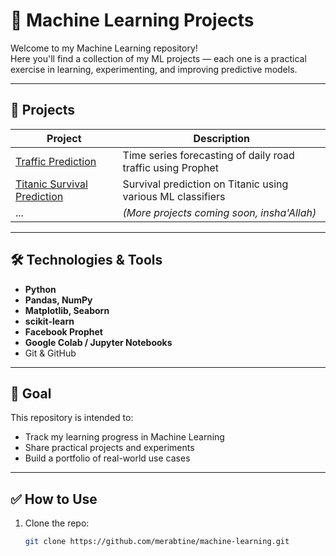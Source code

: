 # 🧠 Machine Learning Projects

Welcome to my Machine Learning repository!  
Here you'll find a collection of my ML projects — each one is a practical exercise in learning, experimenting, and improving predictive models.

---

## 📁 Projects

| Project | Description |
|--------|-------------|
| [Traffic Prediction](./Time_Series_Traffic_Forecasting) | Time series forecasting of daily road traffic using Prophet |
| [Titanic Survival Prediction](./Titanic_Survival_Prediction) | Survival prediction on Titanic using various ML classifiers |
| ...     | *(More projects coming soon, insha'Allah)* |

---

## 🛠️ Technologies & Tools

- **Python**
- **Pandas, NumPy**
- **Matplotlib, Seaborn**
- **scikit-learn**
- **Facebook Prophet**
- **Google Colab / Jupyter Notebooks**
- Git & GitHub

---

## 📌 Goal

This repository is intended to:
- Track my learning progress in Machine Learning
- Share practical projects and experiments
- Build a portfolio of real-world use cases

---

## ✅ How to Use

1. Clone the repo:
   ```bash
   git clone https://github.com/merabtine/machine-learning.git
